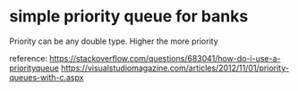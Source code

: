 # simple priority queue for banks

Priority can be any double type. Higher the more priority

reference: https://stackoverflow.com/questions/683041/how-do-i-use-a-priorityqueue
https://visualstudiomagazine.com/articles/2012/11/01/priority-queues-with-c.aspx
